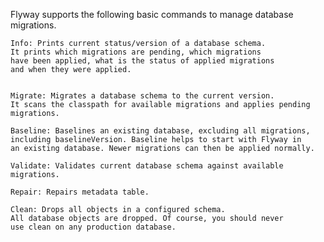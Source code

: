Flyway supports the following basic commands to manage database migrations.
    
    Info: Prints current status/version of a database schema. 
    It prints which migrations are pending, which migrations 
    have been applied, what is the status of applied migrations 
    and when they were applied.


    Migrate: Migrates a database schema to the current version. 
    It scans the classpath for available migrations and applies pending migrations.

    Baseline: Baselines an existing database, excluding all migrations, 
    including baselineVersion. Baseline helps to start with Flyway in 
    an existing database. Newer migrations can then be applied normally.

    Validate: Validates current database schema against available migrations.

    Repair: Repairs metadata table.

    Clean: Drops all objects in a configured schema. 
    All database objects are dropped. Of course, you should never 
    use clean on any production database.
